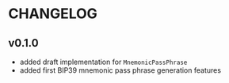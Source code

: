 # CHANGELOG

## v0.1.0

- added draft implementation for `MnemonicPassPhrase`
- added first BIP39 mnemonic pass phrase generation features
